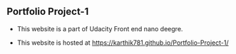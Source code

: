 ## Portfolio Project-1

- This website is a part of Udacity Front end nano deegre.

- This website is hosted at https://karthik781.github.io/Portfolio-Project-1/
